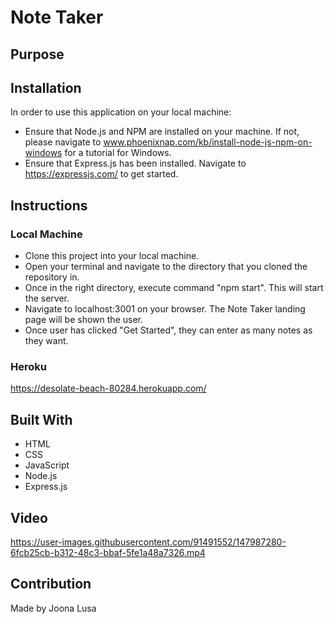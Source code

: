 # Note Taker

## Purpose

## Installation
In order to use this application on your local machine:
* Ensure that Node.js and NPM are installed on your machine. If not, please navigate to www.phoenixnap.com/kb/install-node-js-npm-on-windows for a tutorial for Windows.
* Ensure that Express.js has been installed. Navigate to https://expressjs.com/ to get started.

## Instructions
### Local Machine
* Clone this project into your local machine.
* Open your terminal and navigate to the directory that you cloned the repository in.
* Once in the right directory, execute command "npm start". This will start the server.
* Navigate to localhost:3001 on your browser. The Note Taker landing page will be shown the user.
* Once user has clicked "Get Started", they can enter as many notes as they want.

### Heroku
https://desolate-beach-80284.herokuapp.com/

## Built With
* HTML
* CSS
* JavaScript
* Node.js
* Express.js

## Video
https://user-images.githubusercontent.com/91491552/147987280-6fcb25cb-b312-48c3-bbaf-5fe1a48a7326.mp4

## Contribution
Made by Joona Lusa